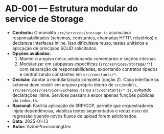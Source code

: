 # AD-001 — Estrutura modular do service de Storage

- **Contexto:** O monolito `src/services/storage.ts` acumulava responsabilidades (schemas, constantes, chamadas HTTP, relatórios) e declarava interfaces inline. Isso dificultava reuso, testes unitários e aplicação de princípios SOLID solicitados.
- **Opções avaliadas:**  
  1. Manter o arquivo único adicionando comentários e seções internas.  
  2. Modularizar em subpastas específicas (`src/services/storage/**`) com separação de responsabilidades, exportando contratos tipados e centralizando constantes em `src/constants/*`.
- **Decisão:** Adotar a modularização completa (opção 2). Cada interface ou schema deve residir em arquivo próprio dentro de `src/models`, `src/services/<service>/schemas.ts` ou `src/constants/*.ts`, evitando declarações inline. Services passam a expor apenas funções públicas via `index.ts`.
- **Racional:** Facilita aplicação de SRP/OCP, permite que orquestradores injete dependências, viabiliza testes segmentados e reduz risco de regressão quando novos fluxos de upload forem adicionados.
- **Data:** 2025-01-13
- **Autor:** AzionProvisioningDev
